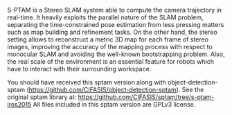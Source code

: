 S-PTAM is a Stereo SLAM system able to compute the camera trajectory in real-time. It heavily exploits the parallel nature of the SLAM problem, separating the time-constrained pose estimation from less pressing matters such as map building and refinement tasks. On the other hand, the stereo setting allows to reconstruct a metric 3D map for each frame of stereo images, improving the accuracy of the mapping process with respect to monocular SLAM and avoiding the well-known bootstrapping problem. Also, the real scale of the environment is an essential feature for robots which have to interact with their surrounding workspace.

You should have received this sptam version along with object-detection-sptam (https://github.com/CIFASIS/object-detection-sptam).
See the original sptam library at: https://github.com/CIFASIS/sptam/tree/s-ptam-iros2015
All files included in this sptam version are GPLv3 license.

